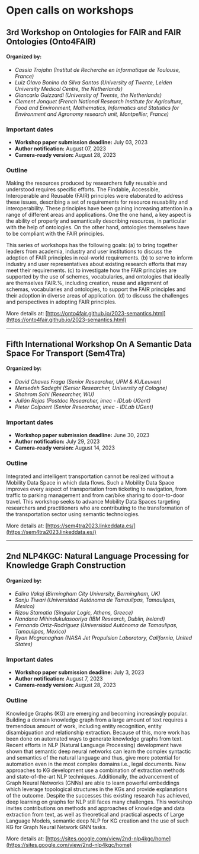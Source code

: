 # Open calls on workshops

## 3rd Workshop on Ontologies for FAIR and FAIR Ontologies (Onto4FAIR)

#### Organized by:
<div class="authors">

* *Cassia Trojahn (Institut de Recherche en Informatique de Toulouse, France)*  
* *Luiz Olavo Bonino da Silva Santos (University of Twente, Leiden University Medical Centre, the Netherlands)*
* *Giancarlo Guizzardi (University of Twente, the Netherlands)*
* *Clement Jonquet (French National Research Institute for Agriculture, Food and Environment, Mathematics, Informatics and Statistics for Environment and Agronomy research unit, Montpellier, France)*

</div>

### Important dates
* **Workshop paper submission deadline:** July 03, 2023
* **Author notification:** August 07, 2023
* **Camera-ready version:** August 28, 2023

### Outline
Making the resources produced by researchers fully reusable and understood requires specific efforts. The Findable, Accessible, Interoperable and Reusable (FAIR) principles were elaborated to address these issues, describing a set of requirements for resource reusability and interoperability. These principles have been gaining increasing attention in a range of different areas and applications. One the one hand, a key aspect is the ability of properly and semantically describing resources, in particular with the help of ontologies. On the other hand, ontologies themselves have to be compliant with the FAIR principles.  

This series of workshops has the following goals: (a) to bring together leaders from academia, industry and user institutions to discuss the adoption of FAIR principles in real-world requirements. (b) to serve to inform industry and user representatives about existing research efforts that may meet their requirements. (c) to investigate how the FAIR principles are supported by the use of schemes, vocabularies, and ontologies that ideally are themselves FAIR.%, including creation, reuse and alignment of schemas, vocabularies and ontologies, to support the FAIR principles and their adoption in diverse areas of application. (d) to discuss the challenges and perspectives in adopting FAIR principles.

More details at: [https://onto4fair.github.io/2023-semantics.html](https://onto4fair.github.io/2023-semantics.html)

---

## Fifth International Workshop On A Semantic Data Space For Transport (Sem4Tra)

#### Organized by:
<div class="authors">

* *David Chaves Fraga (Senior Researcher, UPM & KULeuven)*
* *Mersedeh Sadeghi (Senior Researcher, University of Cologne)*
* *Shahrom Sohi (Researcher, WU)*
* *Julián Rojas (Postdoc Researcher, imec - IDLab UGent)*
* *Pieter Colpaert (Senior Researcher, imec - IDLab UGent)*

</div>

### Important dates
* **Workshop paper submission deadline:** June 30, 2023
* **Author notification:** July 29, 2023
* **Camera-ready version:** August 14, 2023


### Outline
Integrated and intelligent transportation cannot be realized without a Mobility Data Space in which data flows. Such a Mobility Data Space improves every aspect of transportation from ticketing to navigation, from traffic to parking management and from car/bike sharing to door-to-door travel. This workshop seeks to advance Mobility Data Spaces targeting researchers and practitioners who are contributing to the transformation of the transportation sector using semantic technologies.

More details at: [https://sem4tra2023.linkeddata.es/](https://sem4tra2023.linkeddata.es/)

---

## 2nd NLP4KGC: Natural Language Processing for Knowledge Graph Construction

#### Organized by:
<div class="authors">

* *Edlira Vakaj (Birmingham City University, Bermingham, UK)*
* *Sanju Tiwari (Universidad Autónoma de Tamaulipas, Tamaulipas, Mexico)*
* *Rizou Stamatia (Singular Logic, Athens, Greece)*
* *Nandana Mihindukulasooriya (IBM Research, Dublin, Ireland)*
* *Fernando Ortiz-Rodríguez (Universidad Autónoma de Tamaulipas, Tamaulipas, Mexico)*
* *Ryan Mcgranaghan (NASA Jet Propulsion Laboratory, California, United States)*

</div>

### Important dates
* **Workshop paper submission deadline:** July 3, 2023
* **Author notification:** August 7, 2023
* **Camera-ready version:** August 28, 2023


### Outline
Knowledge Graphs (KG) are emerging and becoming increasingly popular. Building a domain knowledge graph from a large amount of text requires a tremendous amount of work, including entity recognition, entity disambiguation and relationship extraction. Because of this, more work has been done on automated ways to generate knowledge graphs from text. Recent efforts in NLP (Natural Language Processing) development have shown that semantic deep neural networks can learn the complex syntactic and semantics of the natural language and thus, give more potential for automation even in the most complex domains i.e., legal documents. New approaches to KG development use a combination of extraction methods and state-of-the-art NLP techniques. Additionally, the advancement of Graph Neural Networks (GNNs) are able to learn powerful embeddings which leverage topological structures in the KGs and provide explanations of the outcome. Despite the successes this existing research has achieved, deep learning on graphs for NLP still faces many challenges. This workshop invites contributions on methods and approaches of knowledge and data extraction from text, as well as theoretical and practical aspects of Large Language Models, semantic deep NLP for KG creation and the use of such KG for Graph Neural Network GNN tasks.

More details at: [https://sites.google.com/view/2nd-nlp4kgc/home](https://sites.google.com/view/2nd-nlp4kgc/home)
